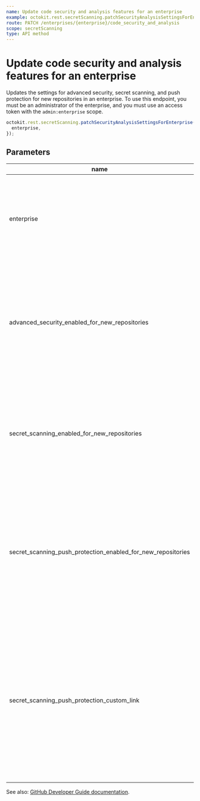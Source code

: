 ```yaml
---
name: Update code security and analysis features for an enterprise
example: octokit.rest.secretScanning.patchSecurityAnalysisSettingsForEnterprise({ enterprise })
route: PATCH /enterprises/{enterprise}/code_security_and_analysis
scope: secretScanning
type: API method
---
```


# Update code security and analysis features for an enterprise

Updates the settings for advanced security, secret scanning, and push protection for new repositories in an enterprise.
To use this endpoint, you must be an administrator of the enterprise, and you must use an access token with the `admin:enterprise` scope.

```js
octokit.rest.secretScanning.patchSecurityAnalysisSettingsForEnterprise({
  enterprise,
});
```

## Parameters

<table>
  <thead>
    <tr>
      <th>name</th>
      <th>required</th>
      <th>description</th>
    </tr>
  </thead>
  <tbody>
    <tr><td>enterprise</td><td>yes</td><td>

The slug version of the enterprise name. You can also substitute this value with the enterprise id.

</td></tr>
<tr><td>advanced_security_enabled_for_new_repositories</td><td>no</td><td>

Whether GitHub Advanced Security is automatically enabled for new repositories. For more information, see "[About GitHub Advanced Security](https://docs.github.com/get-started/learning-about-github/about-github-advanced-security)."

</td></tr>
<tr><td>secret_scanning_enabled_for_new_repositories</td><td>no</td><td>

Whether secret scanning is automatically enabled for new repositories. For more information, see "[About secret scanning](https://docs.github.com/code-security/secret-scanning/about-secret-scanning)."

</td></tr>
<tr><td>secret_scanning_push_protection_enabled_for_new_repositories</td><td>no</td><td>

Whether secret scanning push protection is automatically enabled for new repositories. For more information, see "[Protecting pushes with secret scanning](https://docs.github.com/code-security/secret-scanning/protecting-pushes-with-secret-scanning)."

</td></tr>
<tr><td>secret_scanning_push_protection_custom_link</td><td>no</td><td>

The URL that will be displayed to contributors who are blocked from pushing a secret. For more information, see "[Protecting pushes with secret scanning](https://docs.github.com/code-security/secret-scanning/protecting-pushes-with-secret-scanning)."
To disable this functionality, set this field to `null`.

</td></tr>
  </tbody>
</table>

See also: [GitHub Developer Guide documentation](https://docs.github.com/rest/enterprise-admin#update-code-security-and-analysis-features-for-an-enterprise).
